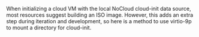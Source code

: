 When initializing a cloud VM with the local NoCloud cloud-init data source,
most resources suggest building an ISO image.
However, this adds an extra step during iteration and development, so
here is a method to use virtio-9p to mount a directory for cloud-init.
